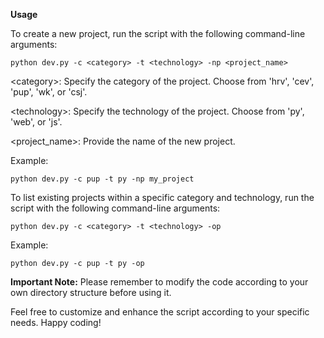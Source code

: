 
<strong>Usage</strong>

<p>To create a new project, run the script with the following command-line arguments:</p>

<pre>
<code>python dev.py -c &lt;category&gt; -t &lt;technology&gt; -np &lt;project_name&gt;</code>
</pre>

<p>&lt;category&gt;: Specify the category of the project. Choose from 'hrv', 'cev', 'pup', 'wk', or 'csj'.</p>
<p>&lt;technology&gt;: Specify the technology of the project. Choose from 'py', 'web', or 'js'.</p>
<p>&lt;project_name&gt;: Provide the name of the new project.</p>

<p>Example:</p>

<pre>
<code>python dev.py -c pup -t py -np my_project</code>
</pre>

<p>To list existing projects within a specific category and technology, run the script with the following command-line arguments:</p>

<pre>
<code>python dev.py -c &lt;category&gt; -t &lt;technology&gt; -op</code>
</pre>

<p>Example:</p>

<pre>
<code>python dev.py -c pup -t py -op</code>
</pre>

<p><strong>Important Note:</strong> Please remember to modify the code according to your own directory structure before using it.</p>

<p>Feel free to customize and enhance the script according to your specific needs. Happy coding!</p>
